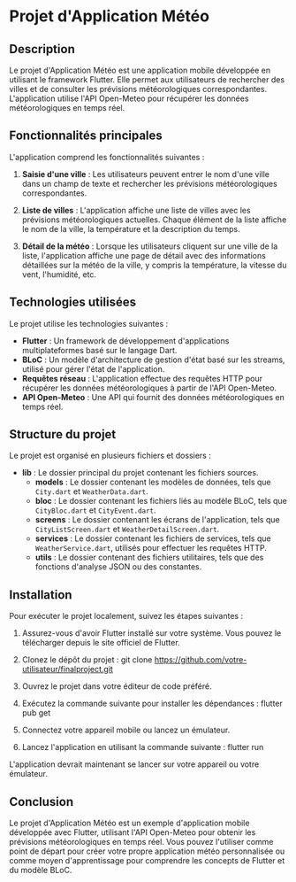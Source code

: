 # Projet d'Application Météo

## Description
Le projet d'Application Météo est une application mobile développée en utilisant le framework Flutter. Elle permet aux utilisateurs de rechercher des villes et de consulter les prévisions météorologiques correspondantes. L'application utilise l'API Open-Meteo pour récupérer les données météorologiques en temps réel.

## Fonctionnalités principales
L'application comprend les fonctionnalités suivantes :

1. **Saisie d'une ville** : Les utilisateurs peuvent entrer le nom d'une ville dans un champ de texte et rechercher les prévisions météorologiques correspondantes.

2. **Liste de villes** : L'application affiche une liste de villes avec les prévisions météorologiques actuelles. Chaque élément de la liste affiche le nom de la ville, la température et la description du temps.

3. **Détail de la météo** : Lorsque les utilisateurs cliquent sur une ville de la liste, l'application affiche une page de détail avec des informations détaillées sur la météo de la ville, y compris la température, la vitesse du vent, l'humidité, etc.

## Technologies utilisées
Le projet utilise les technologies suivantes :

- **Flutter** : Un framework de développement d'applications multiplateformes basé sur le langage Dart.
- **BLoC** : Un modèle d'architecture de gestion d'état basé sur les streams, utilisé pour gérer l'état de l'application.
- **Requêtes réseau** : L'application effectue des requêtes HTTP pour récupérer les données météorologiques à partir de l'API Open-Meteo.
- **API Open-Meteo** : Une API qui fournit des données météorologiques en temps réel.

## Structure du projet
Le projet est organisé en plusieurs fichiers et dossiers :

- **lib** : Le dossier principal du projet contenant les fichiers sources.
    - **models** : Le dossier contenant les modèles de données, tels que `City.dart` et `WeatherData.dart`.
    - **bloc** : Le dossier contenant les fichiers liés au modèle BLoC, tels que `CityBloc.dart` et `CityEvent.dart`.
    - **screens** : Le dossier contenant les écrans de l'application, tels que `CityListScreen.dart` et `WeatherDetailScreen.dart`.
    - **services** : Le dossier contenant les fichiers de services, tels que `WeatherService.dart`, utilisés pour effectuer les requêtes HTTP.
    - **utils** : Le dossier contenant des fichiers utilitaires, tels que des fonctions d'analyse JSON ou des constantes.

## Installation
Pour exécuter le projet localement, suivez les étapes suivantes :

1. Assurez-vous d'avoir Flutter installé sur votre système. Vous pouvez le télécharger depuis le site officiel de Flutter.

2. Clonez le dépôt du projet :
   git clone https://github.com/votre-utilisateur/finalproject.git

3. Ouvrez le projet dans votre éditeur de code préféré.

4. Exécutez la commande suivante pour installer les dépendances :
   flutter pub get


5. Connectez votre appareil mobile ou lancez un émulateur.

6. Lancez l'application en utilisant la commande suivante :
flutter run

L'application devrait maintenant se lancer sur votre appareil ou votre émulateur.

## Conclusion
Le projet d'Application Météo est un exemple d'application mobile développée avec Flutter, utilisant l'API Open-Meteo pour obtenir les prévisions météorologiques en temps réel. Vous pouvez l'utiliser comme point de départ pour créer votre propre application météo personnalisée ou comme moyen d'apprentissage pour comprendre les concepts de Flutter et du modèle BLoC.
